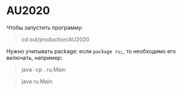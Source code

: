 # AU2020
Чтобы запустить программу:
> cd out/production/AU2020

Нужно учитывать package: если `package ru;`, то необходимо его включать, например:

> java -cp . ru.Main

> java ru.Main